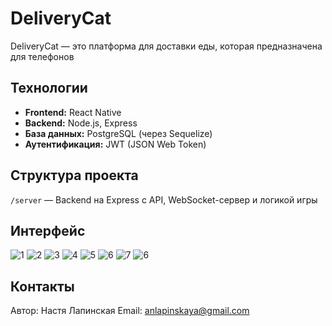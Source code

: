 # DeliveryCat
DeliveryCat — это платформа для доставки еды, которая предназначена для телефонов

## Технологии
- **Frontend:** React Native  
- **Backend:** Node.js, Express  
- **База данных:** PostgreSQL (через Sequelize)  
- **Аутентификация:** JWT (JSON Web Token)

 ## Структура проекта


`/server` — Backend на Express с API, WebSocket-сервер и логикой игры



  ## Интерфейс 
  ![1](./screenshot/autoriz.jpg)
  ![2](./screenshot/create.jpg)
  ![3](./screenshot/signin.jpg)
  ![4](./screenshot/signin1.jpg)
  ![5](./screenshot/spisok.jpg)
  ![6](./screenshot/spisok1.jpg)
  ![7](./screenshot/product.jpg)
  ![6](./screenshot/kef.jpg)

  ## Контакты
  Автор: Настя Лапинская
Email: anlapinskaya@gmail.com

  
